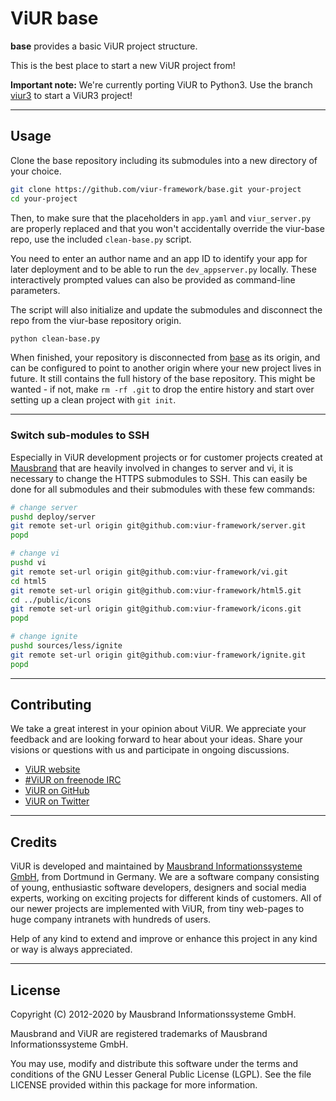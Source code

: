 # ViUR base

**base** provides a basic ViUR project structure.

This is the best place to start a new ViUR project from!

**Important note:** We're currently porting ViUR to Python3. Use the branch [viur3](https://github.com/viur-framework/viur-base/tree/viur3) to start a ViUR3 project!

---

## Usage

Clone the base repository including its submodules into a new directory of your choice.

```bash
git clone https://github.com/viur-framework/base.git your-project
cd your-project
```

Then, to make sure that the placeholders in `app.yaml` and `viur_server.py` are properly replaced and that you won't accidentally override the viur-base repo, use the included `clean-base.py` script.

You need to enter an author name and an app ID to identify your app for later deployment and to be able to run the `dev_appserver.py` locally. These interactively prompted values can also be provided as command-line parameters.

The script will also initialize and update the submodules and disconnect the repo from the viur-base repository origin.

```bash
python clean-base.py
```

When finished, your repository is disconnected from [base](https://github.com/viur-framework/base) as its origin, and can be configured to point to another origin where your new project lives in future. It still contains the full history of the base repository. This might be wanted - if not, make `rm -rf .git` to drop the entire history and start over setting up a clean project with `git init`.

---

### Switch sub-modules to SSH

Especially in ViUR development projects or for customer projects created at [Mausbrand](https://www.mausbrand.de/en) that are heavily involved in changes to server and vi, it is necessary to change the HTTPS submodules to SSH. This can easily be done for all submodules and their submodules with these few commands:

```bash
# change server
pushd deploy/server
git remote set-url origin git@github.com:viur-framework/server.git
popd

# change vi
pushd vi
git remote set-url origin git@github.com:viur-framework/vi.git
cd html5
git remote set-url origin git@github.com:viur-framework/html5.git
cd ../public/icons
git remote set-url origin git@github.com:viur-framework/icons.git
popd

# change ignite
pushd sources/less/ignite
git remote set-url origin git@github.com:viur-framework/ignite.git
popd
```

---

## Contributing

We take a great interest in your opinion about ViUR. We appreciate your feedback and are looking forward to hear about your ideas. Share your visions or questions with us and participate in ongoing discussions.

- [ViUR website](https://www.viur.dev)
- [#ViUR on freenode IRC](https://webchat.freenode.net/?channels=viur)
- [ViUR on GitHub](https://github.com/viur-framework)
- [ViUR on Twitter](https://twitter.com/weloveViUR)

---

## Credits

ViUR is developed and maintained by [Mausbrand Informationssysteme GmbH](https://www.mausbrand.de/en), from Dortmund in Germany. We are a software company consisting of young, enthusiastic software developers, designers and social media experts, working on exciting projects for different kinds of customers. All of our newer projects are implemented with ViUR, from tiny web-pages to huge company intranets with hundreds of users.

Help of any kind to extend and improve or enhance this project in any kind or way is always appreciated.

---

## License

Copyright (C) 2012-2020 by Mausbrand Informationssysteme GmbH.

Mausbrand and ViUR are registered trademarks of Mausbrand Informationssysteme GmbH.

You may use, modify and distribute this software under the terms and conditions of the GNU Lesser General Public License (LGPL). See the file LICENSE provided within this package for more information.
